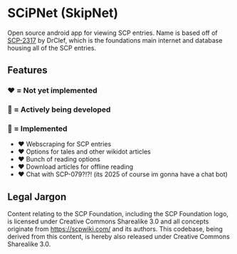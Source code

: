 # SCiPNet (SkipNet)
Open source android app for viewing SCP entries. Name is based off of [SCP-2317](https://scp-wiki.wikidot.com/scp-2317) by DrClef, which is the foundations main internet and database housing all of the SCP entries.

## Features 
### ❤️ = Not yet implemented 
### 💛 = Actively being developed 
### 💚 = Implemented
- ❤️ Webscraping for SCP entries
- ❤️ Options for tales and other wikidot articles
- ❤️ Bunch of reading options
- ❤️ Download articles for offline reading
- ❤️ Chat with SCP-079?!?! (its 2025 of course im gonna have a chat bot)

## Legal Jargon
Content relating to the SCP Foundation, including the SCP Foundation logo, is licensed under Creative Commons Sharealike 3.0 and all concepts originate from https://scpwiki.com/ and its authors. This codebase, being derived from this content, is hereby also released under Creative Commons Sharealike 3.0.
